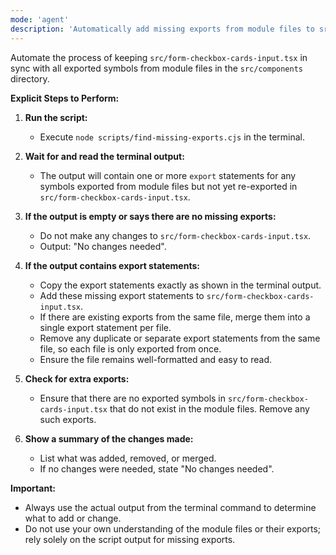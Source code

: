 ```yaml
---
mode: 'agent'
description: 'Automatically add missing exports from module files to src/form-checkbox-cards-input.tsx and refactor for clarity'
---
```


Automate the process of keeping `src/form-checkbox-cards-input.tsx` in sync with all exported symbols from module files in the `src/components` directory.

**Explicit Steps to Perform:**

1. **Run the script:**
    - Execute `node scripts/find-missing-exports.cjs` in the terminal.

2. **Wait for and read the terminal output:**
    - The output will contain one or more `export` statements for any symbols exported from module files but not yet re-exported in `src/form-checkbox-cards-input.tsx`.

3. **If the output is empty or says there are no missing exports:**
    - Do not make any changes to `src/form-checkbox-cards-input.tsx`.
    - Output: "No changes needed".

4. **If the output contains export statements:**
    - Copy the export statements exactly as shown in the terminal output.
    - Add these missing export statements to `src/form-checkbox-cards-input.tsx`.
    - If there are existing exports from the same file, merge them into a single export statement per file.
    - Remove any duplicate or separate export statements from the same file, so each file is only exported from once.
    - Ensure the file remains well-formatted and easy to read.

5. **Check for extra exports:**
    - Ensure that there are no exported symbols in `src/form-checkbox-cards-input.tsx` that do not exist in the module files. Remove any such exports.

6. **Show a summary of the changes made:**
    - List what was added, removed, or merged.
    - If no changes were needed, state "No changes needed".

**Important:**

- Always use the actual output from the terminal command to determine what to add or change.
- Do not use your own understanding of the module files or their exports; rely solely on the script output for missing exports.
